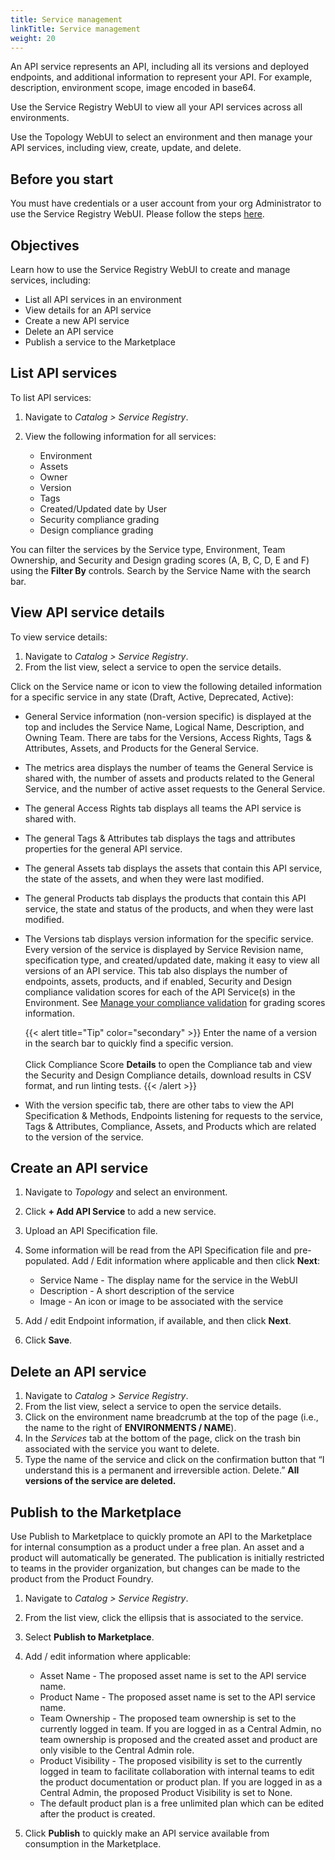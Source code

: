 ```yaml
---
title: Service management
linkTitle: Service management
weight: 20
---
```


An API service represents an API, including all its versions and deployed endpoints, and additional information to represent your API. For example, description, environment scope, image encoded in base64.

Use the Service Registry WebUI to view all your API services across all environments.

Use the Topology WebUI to select an environment and then manage your API services, including view, create, update, and delete.

## Before you start

You must have credentials or a user account from your org Administrator to use the Service Registry WebUI.  Please follow the steps [here](https://docs.axway.com/bundle/platform-management/page/docs/management_guide/organizations/managing_organizations/index.html#managing-users).

## Objectives

Learn how to use the Service Registry WebUI to create and manage services, including:

* List all API services in an environment
* View details for an API service
* Create a new API service
* Delete an API service
* Publish a service to the Marketplace

## List API services

To list API services:

1. Navigate to *Catalog > Service Registry*.
2. View the following information for all services:

   * Environment
   * Assets
   * Owner
   * Version
   * Tags
   * Created/Updated date by User
   * Security compliance grading
   * Design compliance grading

You can filter the services by the Service type, Environment, Team Ownership, and Security and Design grading scores (A, B, C, D, E and F) using the **Filter By** controls. Search by the Service Name with the search bar.

## View API service details

To view service details:

1. Navigate to *Catalog > Service Registry*.
2. From the list view, select a service to open the service details.

Click on the Service name or icon to view the following detailed information for a specific service in any state (Draft, Active, Deprecated, Active):

* General Service information (non-version specific) is displayed at the top and includes the Service Name, Logical Name, Description, and Owning Team. There are tabs for the Versions, Access Rights, Tags & Attributes, Assets, and Products for the General Service.
* The metrics area displays the number of teams the General Service is shared with, the number of assets and products related to the General Service, and the number of active asset requests to the General Service.
* The general Access Rights tab displays all teams the API service is shared with.
* The general Tags & Attributes tab displays the tags and attributes properties for the general API service.
* The general Assets tab displays the assets that contain this API service, the state of the assets, and when they were last modified.
* The general Products tab displays the products that contain this API service, the state and status of the products, and when they were last modified.
* The Versions tab displays version information for the specific service. Every version of the service is displayed by Service Revision name, specification type, and created/updated date, making it easy to view all versions of an API service. This tab also displays the number of endpoints, assets, products, and if enabled, Security and Design compliance validation scores for each of the API Service(s) in the Environment. See [Manage your compliance validation](/docs/manage_compliance/#default-grading-scores) for grading scores information.

    {{< alert title="Tip" color="secondary" >}} Enter the name of a version in the search bar to quickly find a specific version. <br /> <br/>Click Compliance Score **Details** to open the Compliance tab and view the Security and Design Compliance details, download results in CSV format, and run linting tests. {{< /alert >}}

* With the version specific tab, there are other tabs to view the API Specification & Methods, Endpoints listening for requests to the service, Tags & Attributes, Compliance, Assets, and Products which are related to the version of the service.

## Create an API service

1. Navigate to *Topology* and select an environment.
2. Click **+ Add API Service** to add a new service.
3. Upload an API Specification file.
4. Some information will be read from the API Specification file and pre-populated. Add / Edit information where applicable and then click **Next**:

    * Service Name - The display name for the service in the WebUI
    * Description - A short description of the service
    * Image - An icon or image to be associated with the service

5. Add / edit Endpoint information, if available, and then click **Next**.
6. Click **Save**.

## Delete an API service

1. Navigate to *Catalog > Service Registry*.
2. From the list view, select a service to open the service details.
3. Click on the environment name breadcrumb at the top of the page (i.e., the name to the right of **ENVIRONMENTS / NAME**).
4. In the *Services* tab at the bottom of the page, click on the trash bin associated with the service you want to delete.
5. Type the name of the service and click on the confirmation button that “I understand this is a permanent and irreversible action. Delete.” **All versions of the service are deleted.**

## Publish to the Marketplace

Use Publish to Marketplace to quickly promote an API to the Marketplace for internal consumption as a product under a free plan. An asset and a product will automatically be generated. The publication is initially restricted to teams in the provider organization, but changes can be made to the product from the Product Foundry.

1. Navigate to *Catalog > Service Registry*.
2. From the list view, click the ellipsis that is associated to the service.
3. Select **Publish to Marketplace**.
4. Add / edit information where applicable:

    * Asset Name - The proposed asset name is set to the API service name.  
    * Product Name - The proposed asset name is set to the API service name.
    * Team Ownership - The proposed team ownership is set to the currently logged in team.  If you are logged in as a Central Admin, no team ownership is proposed and the created asset and product are only visible to the Central Admin role.
    * Product Visibility - The proposed visibility is set to the currently logged in team to facilitate collaboration with internal teams to edit the product documentation or product plan.  If you are logged in as a Central Admin, the proposed Product Visibility is set to None.
    * The default product plan is a free unlimited plan which can be edited after the product is created.

5. Click **Publish** to quickly make an API service available from consumption in the Marketplace.
